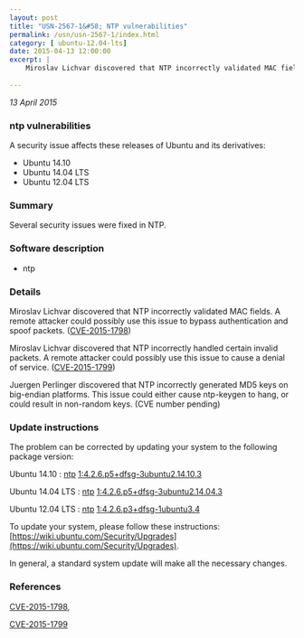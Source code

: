 ```yaml
---
layout: post
title: "USN-2567-1&#58; NTP vulnerabilities"
permalink: /usn/usn-2567-1/index.html
category: [ ubuntu-12.04-lts]
date: 2015-04-13 12:00:00
excerpt: |
    Miroslav Lichvar discovered that NTP incorrectly validated MAC fields. A remote attacker could possibly use this issue to bypass authentication and spoof packets. ([CVE-2015-1798](http://people.ubuntu.com/~ubuntu-security/cve/CVE-2015-1798))
    
--- 
```

 
 

*13 April 2015*

### ntp vulnerabilities

A security issue affects these releases of Ubuntu and its derivatives:

* Ubuntu 14.10
* Ubuntu 14.04 LTS
* Ubuntu 12.04 LTS

### Summary

Several security issues were fixed in NTP. 

### Software description

* ntp 

### Details

Miroslav Lichvar discovered that NTP incorrectly validated MAC fields. A remote attacker could possibly use this issue to bypass authentication and spoof packets. ([CVE-2015-1798](http://people.ubuntu.com/~ubuntu-security/cve/CVE-2015-1798))

Miroslav Lichvar discovered that NTP incorrectly handled certain invalid packets. A remote attacker could possibly use this issue to cause a denial of service. ([CVE-2015-1799](http://people.ubuntu.com/~ubuntu-security/cve/CVE-2015-1799))

Juergen Perlinger discovered that NTP incorrectly generated MD5 keys on big-endian platforms. This issue could either cause ntp-keygen to hang, or could result in non-random keys. (CVE number pending) 

### Update instructions

The problem can be corrected by updating your system to the following package version:

Ubuntu 14.10
 : [ntp](https://launchpad.net/ubuntu/+source/ntp) <span> [1:4.2.6.p5+dfsg-3ubuntu2.14.10.3](https://launchpad.net/ubuntu/+source/ntp/1:4.2.6.p5+dfsg-3ubuntu2.14.10.3) </span> 

Ubuntu 14.04 LTS
 : [ntp](https://launchpad.net/ubuntu/+source/ntp) <span> [1:4.2.6.p5+dfsg-3ubuntu2.14.04.3](https://launchpad.net/ubuntu/+source/ntp/1:4.2.6.p5+dfsg-3ubuntu2.14.04.3) </span> 

Ubuntu 12.04 LTS
 : [ntp](https://launchpad.net/ubuntu/+source/ntp) <span> [1:4.2.6.p3+dfsg-1ubuntu3.4](https://launchpad.net/ubuntu/+source/ntp/1:4.2.6.p3+dfsg-1ubuntu3.4) </span> 

To update your system, please follow these instructions: [https://wiki.ubuntu.com/Security/Upgrades](https://wiki.ubuntu.com/Security/Upgrades).

In general, a standard system update will make all the necessary changes. 

### References

 
 [CVE-2015-1798](http://people.ubuntu.com/~ubuntu-security/cve/CVE-2015-1798), 

 [CVE-2015-1799](http://people.ubuntu.com/~ubuntu-security/cve/CVE-2015-1799)
 

